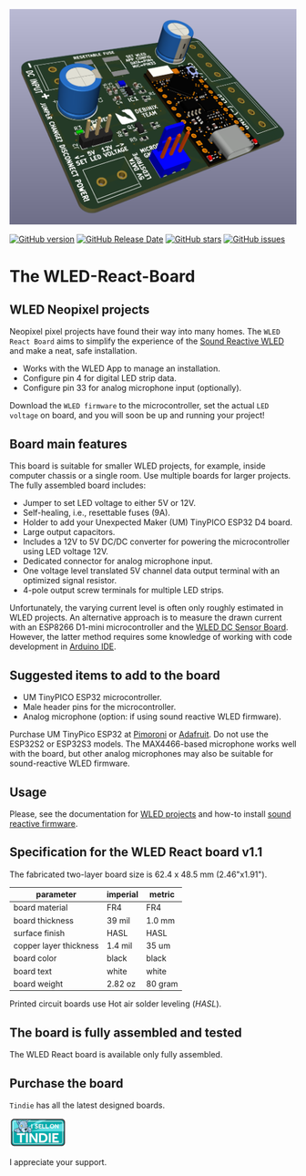 ![prototyping solderable board](./images/3d-view-wled-react-v1_1.png)

[![GitHub version](https://img.shields.io/github/release/berrak/WLED-React-Board.svg?logo=github&logoColor=ffffff)](https://github.com/berrak/WLED-React-Board/releases/latest)
[![GitHub Release Date](https://img.shields.io/github/release-date/berrak/WLED-React-Board.svg?logo=github&logoColor=ffffff)](https://github.com/berrak/WLED-React-Board/releases/latest)
[![GitHub stars](https://img.shields.io/github/stars/berrak/WLED-React-Board.svg?logo=github&logoColor=ffffff)](https://github.com/berrak/WLED-React-Board/stargazers)
[![GitHub issues](https://img.shields.io/github/issues/berrak/WLED-React-Board.svg?logo=github&logoColor=ffffff)](https://github.com/berrak/WLED-React-Board/issues)

# The WLED-React-Board

## WLED Neopixel projects 

Neopixel pixel projects have found their way into many homes. The `WLED React Board` aims to simplify the experience of the [Sound Reactive WLED](https://github.com/atuline/WLED/) and make a neat, safe installation. 
 
- Works with the WLED App to manage an installation.
- Configure pin 4 for digital LED strip data.
- Configure pin 33 for analog microphone input (optionally).

Download the `WLED firmware` to the microcontroller, set the actual `LED voltage` on board, and you will soon be up and running your project!

## Board main features

This board is suitable for smaller WLED projects, for example, inside computer chassis or a single room. Use multiple boards for larger projects. The fully assembled board includes:

- Jumper to set LED voltage to either 5V or 12V.
- Self-healing, i.e., resettable fuses (9A).
- Holder to add your Unexpected Maker (UM) TinyPICO ESP32 D4 board.
- Large output capacitors.
- Includes a 12V to 5V DC/DC converter for powering the microcontroller using LED voltage 12V.
- Dedicated connector for analog microphone input.
- One voltage level translated 5V channel data output terminal with an optimized signal resistor.
- 4-pole output screw terminals for multiple LED strips.


Unfortunately, the varying current level is often only roughly estimated in WLED projects. An alternative approach is to measure the drawn current with an ESP8266 D1-mini microcontroller and the [WLED DC Sensor Board](https://github.com/berrak/WLED-DC-Sensor-Board/). However, the latter method requires some knowledge of working with code development in [Arduino IDE](https://www.arduino.cc/en/software).

## Suggested items to add to the board

- UM TinyPICO ESP32 microcontroller.
- Male header pins for the microcontroller.
- Analog microphone (option: if using sound reactive WLED firmware).

Purchase UM TinyPico ESP32 at [Pimoroni](https://shop.pimoroni.com/products/tinypico-v2?variant=39285089534035) or [Adafruit](https://www.adafruit.com/?q=TinyPico+ESP32&sort=BestMatch). Do not use the ESP32S2 or ESP32S3 models. The MAX4466-based microphone works well with the board, but other analog microphones may also be suitable for sound-reactive WLED firmware.

## Usage

Please, see the documentation for [WLED projects](https://kno.wled.ge/) and how-to install [sound reactive firmware](https://github.com/atuline/WLED/).

## Specification for the WLED React board v1.1

The fabricated two-layer board size is 62.4 x 48.5 mm (2.46"x1.91").

| parameter | imperial | metric |
| -----------|-------|------|
| board material | FR4 | FR4 |
| board thickness | 39 mil | 1.0 mm |
| surface finish | HASL | HASL |
| copper layer thickness | 1.4 mil | 35 um |
| board color | black | black |
| board text | white | white |
| board weight | 2.82 oz | 80 gram |


Printed circuit boards use Hot air solder leveling (*HASL*).

## The board is fully assembled and tested

The WLED React board is available only fully assembled.

## Purchase the board
`Tindie` has all the latest designed boards.

[![Tindie](./images/tindie-small.png)](https://www.tindie.com/stores/debinix/)

I appreciate your support.